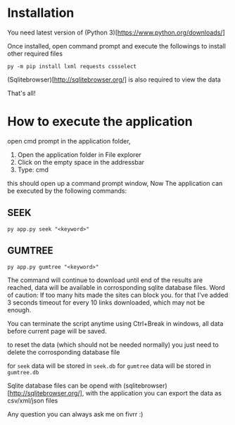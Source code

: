 Installation
============
You need latest version of (Python 3)[https://www.python.org/downloads/]

Once installed, open command prompt and execute the followings to install other
required files

    py -m pip install lxml requests cssselect

(Sqlitebrowser)[http://sqlitebrowser.org/] is also required to view the data

That's all!

How to execute the application
==============================

open cmd prompt in the application folder,
  1. Open the application folder in File explorer
  2. Click on the empty space in the addressbar
  3. Type: cmd<Enter>

this should open up a command prompt window, Now The application can be executed by
the following commands:

## SEEK
    py app.py seek "<keyword>"

## GUMTREE
    py app.py gumtree "<keyword>"

The command will continue to download until end of the results are reached, data
will be available in corrosponding sqlite database files. Word of caution: If too
many hits made the sites can block you. for that I've added 3 seconds timeout for
every 10 links downloaded, which may not be enough.

You can terminate the script anytime using Ctrl+Break in windows, all data before
current page will be saved.

to reset the data (which should not be needed normally) you just need to delete the
corrosponding database file

for `seek` data will be stored in `seek.db`
for `gumtree` data will be stored in `gumtree.db`

Sqlite database files can be opend with (sqlitebrowser)[http://sqlitebrowser.org/],
with the application you can export the data as csv/xml/json files

Any question you can always ask me on fivrr :)
